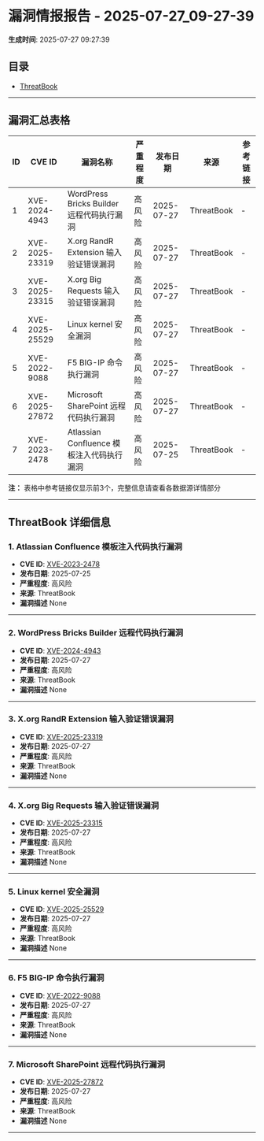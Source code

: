 # 漏洞情报报告 - 2025-07-27_09-27-39

**生成时间**: 2025-07-27 09:27:39

## 目录
- [ThreatBook](#threatbook)

---
## 漏洞汇总表格

| ID | CVE ID | 漏洞名称 | 严重程度 | 发布日期 | 来源 | 参考链接 |
|-----|--------|----------|----------|----------|------|----------|
| 1 | XVE-2024-4943 | WordPress Bricks Builder 远程代码执行漏洞 | 高风险 | 2025-07-27 | ThreatBook | - |
| 2 | XVE-2025-23319 | X.org RandR Extension 输入验证错误漏洞 | 高风险 | 2025-07-27 | ThreatBook | - |
| 3 | XVE-2025-23315 | X.org Big Requests 输入验证错误漏洞 | 高风险 | 2025-07-27 | ThreatBook | - |
| 4 | XVE-2025-25529 | Linux kernel 安全漏洞 | 高风险 | 2025-07-27 | ThreatBook | - |
| 5 | XVE-2022-9088 | F5 BIG-IP 命令执行漏洞 | 高风险 | 2025-07-27 | ThreatBook | - |
| 6 | XVE-2025-27872 | Microsoft SharePoint 远程代码执行漏洞 | 高风险 | 2025-07-27 | ThreatBook | - |
| 7 | XVE-2023-2478 | Atlassian Confluence 模板注入代码执行漏洞 | 高风险 | 2025-07-25 | ThreatBook | - |


**注：** 表格中参考链接仅显示前3个，完整信息请查看各数据源详情部分

---

## ThreatBook 详细信息

### 1. Atlassian Confluence 模板注入代码执行漏洞
- **CVE ID**: [XVE-2023-2478](https://cve.mitre.org/cgi-bin/cvename.cgi?name=XVE-2023-2478)
- **发布日期**: 2025-07-25
- **严重程度**: 高风险
- **来源**: ThreatBook
- **漏洞描述**
None
---
### 2. WordPress Bricks Builder 远程代码执行漏洞
- **CVE ID**: [XVE-2024-4943](https://cve.mitre.org/cgi-bin/cvename.cgi?name=XVE-2024-4943)
- **发布日期**: 2025-07-27
- **严重程度**: 高风险
- **来源**: ThreatBook
- **漏洞描述**
None
---
### 3. X.org RandR Extension 输入验证错误漏洞
- **CVE ID**: [XVE-2025-23319](https://cve.mitre.org/cgi-bin/cvename.cgi?name=XVE-2025-23319)
- **发布日期**: 2025-07-27
- **严重程度**: 高风险
- **来源**: ThreatBook
- **漏洞描述**
None
---
### 4. X.org Big Requests 输入验证错误漏洞
- **CVE ID**: [XVE-2025-23315](https://cve.mitre.org/cgi-bin/cvename.cgi?name=XVE-2025-23315)
- **发布日期**: 2025-07-27
- **严重程度**: 高风险
- **来源**: ThreatBook
- **漏洞描述**
None
---
### 5. Linux kernel 安全漏洞
- **CVE ID**: [XVE-2025-25529](https://cve.mitre.org/cgi-bin/cvename.cgi?name=XVE-2025-25529)
- **发布日期**: 2025-07-27
- **严重程度**: 高风险
- **来源**: ThreatBook
- **漏洞描述**
None
---
### 6. F5 BIG-IP 命令执行漏洞
- **CVE ID**: [XVE-2022-9088](https://cve.mitre.org/cgi-bin/cvename.cgi?name=XVE-2022-9088)
- **发布日期**: 2025-07-27
- **严重程度**: 高风险
- **来源**: ThreatBook
- **漏洞描述**
None
---
### 7. Microsoft SharePoint 远程代码执行漏洞
- **CVE ID**: [XVE-2025-27872](https://cve.mitre.org/cgi-bin/cvename.cgi?name=XVE-2025-27872)
- **发布日期**: 2025-07-27
- **严重程度**: 高风险
- **来源**: ThreatBook
- **漏洞描述**
None
---

